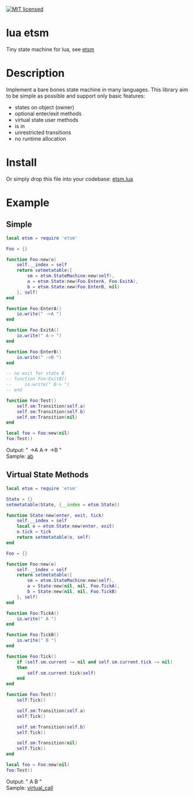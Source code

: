 [![MIT licensed](https://img.shields.io/badge/license-MIT-blue.svg)](LICENSE)

# lua etsm
Tiny state machine for lua, see [etsm](https://github.com/ethiffeault/etsm)

# Description
Implement a bare bones state machine in many languages. This library aim to be simple as possible and support only basic features: 

- states on object (owner)
- optional enter/exit methods
- virtual state user methods
- is in
- unrestricted transitions
- no runtime allocation

# Install

Or simply drop this file into your codebase: [etsm.lua](https://github.com/ethiffeault/etsm/blob/main/lua/etsm/etsm.lua)

# Example

## Simple

```lua
local etsm = require 'etsm'

Foo = {}

function Foo:new(o)
    self.__index = self
    return setmetatable({
        sm = etsm.StateMachine:new(self),
        a = etsm.State:new(Foo.EnterA, Foo.ExitA),
        b = etsm.State:new(Foo.EnterB, nil)
    }, self)
end

function Foo:EnterA()
    io.write(" ->A ")
end

function Foo:ExitA()
    io.write(" A-> ")
end

function Foo:EnterB()
    io.write(" ->B ")
end

-- no exit for state B
-- function Foo:ExitB()
--     io.write(" B-> ")
-- end

function Foo:Test()
    self.sm:Transition(self.a)
    self.sm:Transition(self.b)
    self.sm:Transition(nil)
end

local foo = Foo:new(nil)
foo:Test()
```

Output: " ->A  A-> ->B "\
Sample: [ab]()

## Virtual State Methods

```lua
local etsm = require 'etsm'

State = {}
setmetatable(State, {__index = etsm.State})

function State:new(enter, exit, tick)
    self.__index = self
    local o = etsm.State:new(enter, exit)
    o.tick = tick
    return setmetatable(o, self)
end

Foo = {}

function Foo:new(o)
    self.__index = self
    return setmetatable({
        sm = etsm.StateMachine:new(self),
        a = State:new(nil, nil, Foo.TickA),
        b = State:new(nil, nil, Foo.TickB)
    }, self)
end

function Foo:TickA()
    io.write(" A ")
end

function Foo:TickB()
    io.write(" B ")
end

function Foo:Tick()
    if (self.sm.current ~= nil and self.sm.current.tick ~= nil)
    then
        self.sm.current.tick(self)
    end
end

function Foo:Test()
    self:Tick()

    self.sm:Transition(self.a)
    self:Tick()

    self.sm:Transition(self.b)
    self:Tick()

    self.sm:Transition(nil)
    self:Tick()
end

local foo = Foo:new(nil)
foo:Test()
```

Output: " A   B "\
Sample: [virtual_call]()
